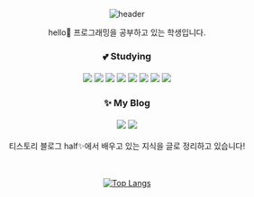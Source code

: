<div align="center">
  
![header](https://capsule-render.vercel.app/api?type=slice&color=auto&height=120&section=header&text=Std-Seo&fontSize=40)

hello👋 프로그래밍을 공부하고 있는 학생입니다.
<h3>💕 Studying <br><br>
<img src="https://img.shields.io/badge/HTML5-E34F26?style=flat-square&logo=HTML5&logoColor=white"/>
<img src="https://img.shields.io/badge/CSS3-1572B6?style=flat-square&logo=CSS3&logoColor=white"/>
<img src="https://img.shields.io/badge/JavaScript-F7DF1E?style=flat-square&logo=JavaScript&logoColor=black"/>
<img src="https://img.shields.io/badge/Python-3776AB?style=flat-square&logo=Python&logoColor=white"/>
<img src="https://img.shields.io/badge/Unity-FFFFFF?style=flat-square&logo=Unity&logoColor=black"/>
<img src="https://img.shields.io/badge/Oracle DB-F80000?style=flat-square&logo=Oracle&logoColor=white"/>
<img src="https://img.shields.io/badge/Java-black?style=flat-square&logo=none&logoColor=white"/>
<img src="https://img.shields.io/badge/JavaFX-white?style=flat-square&logo=none&logoColor=black"/></h3>

<h3>✨ My Blog <br><br>
<a href="https://half-harp.tistory.com/"><img src="https://img.shields.io/badge/Tistory-000000?style=flat-square&logo=Tistory&logoColor=white"/></a>
<a href="https://blog.naver.com/half_harp"><img src="https://img.shields.io/badge/Naver Blog-1DDB16?style=flat-square&logo=none&logoColor=white"/></a></h3>
티스토리 블로그 half✨에서 배우고 있는 지식을 글로 정리하고 있습니다! <br>                                                                                                                     
<br><br>
  
[![Top Langs](https://github-readme-stats.vercel.app/api/top-langs/?username=Std-Seo)](https://github.com/Std-Seo/github-readme-stats)

</div>
